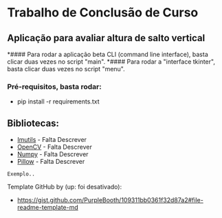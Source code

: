 # Trabalho de Conclusão de Curso

## Aplicação para avaliar altura de salto vertical

*#### Para rodar a aplicação beta CLI (command line interface), basta clicar duas vezes no script "main".
*#### Para rodar a "interface tkinter", basta clicar duas vezes no script "menu".

### Pré-requisitos, basta rodar:
  * pip install -r requirements.txt
  
## Bibliotecas:

* [Imutils](https://pypi.org/project/imutils/) - Falta Descrever
* [OpenCV](https://pypi.org/project/opencv/) - Falta Descrever
* [Numpy](https://pypi.org/project/numpy/) - Falta Descrever
* [Pillow](https://pypi.org/project/pillow/) - Falta Descrever

```
Exemplo..
```

Template GitHub by (up: foi desativado):
* https://gist.github.com/PurpleBooth/109311bb0361f32d87a2#file-readme-template-md

